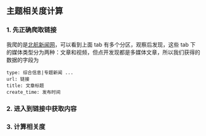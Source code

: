 ## 主题相关度计算

### 1. 先正确爬取链接

我爬的是[北航新闻网](http://news.buaa.edu.cn/zhxw.htm)，可以看到上面 tab 有多个分区，观察后发现，这些 tab 下的媒体类型分为两种：文章和视频，但点开发现都是多媒体文章，所以我们获得的数据的字段为

```
type: 综合信息|专题新闻 ...
url: 链接
title: 文章标题
create_time: 发布时间
```

### 2. 进入到链接中获取内容

### 3. 计算相关度
